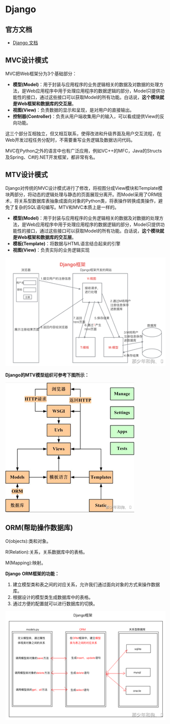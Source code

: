 # Django

## 官方文档

+ [Django 文档](https://docs.djangoproject.com/zh-hans/5.0/)



## MVC设计模式

MVC把Web框架分为3个基础部分：

- **模型(Model)**：用于封装与应用程序的业务逻辑相关的数据及对数据的处理方法，是Web应用程序中用于处理应用程序的数据逻辑的部分，Model只提供功能性的接口，通过这些接口可以获取Model的所有功能。白话说，**这个模块就是Web框架和数据库的交互层**。
- **视图(View)**：负责数据的显示和呈现，是对用户的直接输出。
- **控制器(Controller)**：负责从用户端收集用户的输入，可以看成提供View的反向功能。

这三个部分互相独立，但又相互联系，使得改进和升级界面及用户交互流程，在Web开发过程任务分配时，不需要重写业务逻辑及数据访问代码。

MVC在Python之外的语言中也有广泛应用，例如VC++的MFC，Java的Structs及Spring、C#的.NET开发框架，都非常有名。



## MTV设计模式

Django对传统的MVC设计模式进行了修改，将视图分成View模块和Template模块两部分，将动态的逻辑处理与静态的页面展现分离开。而Model采用了ORM技术，将关系型数据库表抽象成面向对象的Python类，将表操作转换成类操作，避免了复杂的SQL语句编写。MTV和MVC本质上是一样的。

- **模型(Model)**：用于封装与应用程序的业务逻辑相关的数据及对数据的处理方法，是Web应用程序中用于处理应用程序的数据逻辑的部分，Model只提供功能性的接口，通过这些接口可以获取Model的所有功能。白话说，**这个模块就是Web框架和数据库的交互层**。
- **模板(Template)**：将数据与HTML语言结合起来的引擎
- **视图(View)**：负责实际的业务逻辑实现

![1580210887138-cdaf7a79-1aaa-4d97-ba34-93d7d077bb8d](..\图片\1580210887138-cdaf7a79-1aaa-4d97-ba34-93d7d077bb8d.png)

**Django的MTV模型组织可参考下图所示：**

![1579158328267-9ca306ce-4653-4900-bed4-346a614c09ca](..\图片\1579158328267-9ca306ce-4653-4900-bed4-346a614c09ca.png)



## ORM(帮助操作数据库)

O(objects):类和对象。

R(Relation):关系，关系数据库中的表格。

M(Mapping):映射。

**Django** **ORM框架的功能：**

1. 建立模型类和表之间的对应关系，允许我们通过面向对象的方式来操作数据库。
2. 根据设计的模型类生成数据库中的表格。
3. 通过方便的配置就可以进行数据库的切换。

![1580211062266-32df2cbb-565a-4369-b59a-7a00c108b106](..\图片\1580211062266-32df2cbb-565a-4369-b59a-7a00c108b106.png)